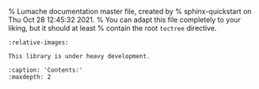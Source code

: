 % Lumache documentation master file, created by
% sphinx-quickstart on Thu Oct 28 12:45:32 2021.
% You can adapt this file completely to your liking, but it should at least
% contain the root `toctree` directive.

```{include} ../../README.md
:relative-images:
```

```{warning}
This library is under heavy development.
```

```{toctree}
:caption: 'Contents:'
:maxdepth: 2
```
